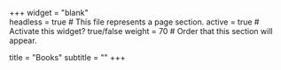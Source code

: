 +++
widget = "blank"  
headless = true  # This file represents a page section.
active = true  # Activate this widget? true/false
weight = 70  # Order that this section will appear.

title = "Books"
subtitle = ""
+++